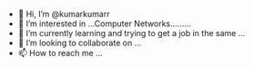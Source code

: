 - 👋 Hi, I’m @kumarkumarr
- 👀 I’m interested in ...Computer Networks.........
- 🌱 I’m currently learning and trying to get a job in the same ...
- 💞️ I’m looking to collaborate on ...
- 📫 How to reach me ...
<!---
kumarkumarr/kumarkumarr is a ✨ special ✨ repository because its `README.md` (this file) appears on your GitHub profile.
You can click the Preview link to take a look at your changes.
--->
